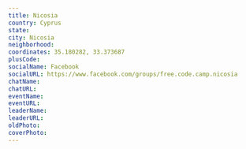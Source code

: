 ```yaml
---
title: Nicosia
country: Cyprus
state: 
city: Nicosia
neighborhood: 
coordinates: 35.180282, 33.373687
plusCode:
socialName: Facebook
socialURL: https://www.facebook.com/groups/free.code.camp.nicosia
chatName:
chatURL:
eventName:
eventURL:
leaderName:
leaderURL:
oldPhoto: 
coverPhoto:
---
```


